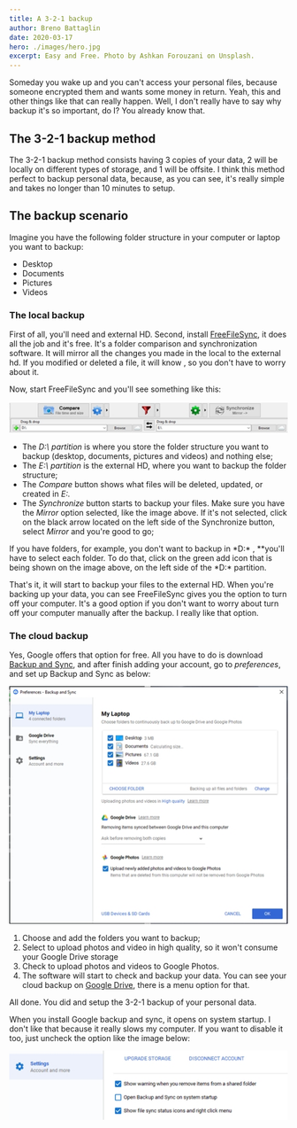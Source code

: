 ```yaml
---
title: A 3-2-1 backup
author: Breno Battaglin
date: 2020-03-17
hero: ./images/hero.jpg
excerpt: Easy and Free. Photo by Ashkan Forouzani on Unsplash.
---
```

Someday you wake up and you can't access your personal files, because someone encrypted them and wants some money in return. Yeah, this and other things like that can really happen. Well, I don't really have to say why backup it's so important, do I? You already know that.

## The 3-2-1 backup method

The 3-2-1 backup method consists having 3 copies of your data, 2 will be locally on different types of storage, and 1 will be offsite. I think this method perfect to backup personal data, because, as you can see, it's really simple and takes no longer than 10 minutes to setup.

## The backup scenario

Imagine you have the following folder structure in your computer or laptop you want to backup:

- Desktop
- Documents
- Pictures
- Videos

### The local backup

First of all, you'll need and external HD. Second, install [FreeFileSync](https://freefilesync.org/), it does all the job and it's free. It's a folder comparison and synchronization software. It will mirror all the changes you made in the local to the external hd. If you modified or deleted a file, it will know , so you don't have to worry about it.

Now, start FreeFileSync and you'll see something like this:

<div className="Image__Medium">
  <img
    src="./images/article-image-1.jpg"
    title="FreeFileSync"
    alt="FreeFileSync Window"
  />
</div>

- The *D:\ partition* is where you store the folder structure you want to backup (desktop, documents, pictures and videos) and nothing else;
- The *E:\ partition* is the external HD, where you want to backup the folder structure;
- The *Compare* button shows what files will be deleted, updated, or created in *E:\.*
- The *Synchronize* button starts to backup your files. Make sure you have the *Mirror* option selected, like the image above. If it's not selected, click on the black arrow located on the left side of the Synchronize button, select *Mirror* and you're good to go;

If you have folders, for example, you don't want to backup in *D:\* , **you'll have to select each folder.  To do that, click on the green add icon that is being shown on the image above, on the left side of the *D:\* partition.

That's it, it will start to backup your files to the external HD. When you're backing up your data, you can see FreeFileSync gives you the option to turn off your computer. It's a good option if you don't want to worry about turn off your computer manually after the backup. I really like that option.

### The cloud backup

Yes, Google offers that option for free. All you have to do is download [Backup and Sync](https://www.google.com/drive/download/backup-and-sync/), and after finish adding your account, go to *preferences*, and set up Backup and Sync as below:

<div className="Image__Small">
  <img
    src="./images/article-image-2.jpg"
    title="FreeFileSync"
    alt="FreeFileSync Window"
  />
</div>

1. Choose and add the folders you want to backup;
2. Select to upload photos and video in high quality, so it won't consume your Google Drive storage
3. Check to upload photos and videos to Google Photos.
4. The software will start to check and backup your data. You can see your cloud backup on [Google Drive](http://drive.google.com), there is a menu option for that.

All done. You did and setup the 3-2-1 backup of your personal data.

When you install Google backup and sync, it opens on system startup. I don't like that because it really slows my computer. If you want to disable it too, just uncheck the option like the image below:

<div className="Image__Small">
  <img
    src="./images/article-image-3.jpg"
    title="FreeFileSync"
    alt="FreeFileSync Window"
  />
</div>